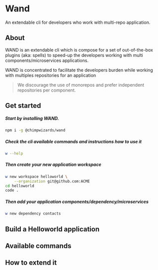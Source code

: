 # Wand

An extendable cli for developers who work with multi-repo application. 

## About

WAND is an extendable cli which is compose for a set of out-of-the-box plugins (aka: spells)  to speed-up the developers working with multi components/microservices applications.

WAND is concentrated to facilitate the developers burden while working with multiples repositories for an application

>We discourage the use of monorepos and prefer independent repositories per component.

## Get started

##### Start by installing WAND.

```sh
npm i -g @chimpwizards/wand
```

##### Check the cli available commands and instructions how to use it

```sh
w --help
```

##### Then create your new application workspace

```sh
w new workspace helloworld \
    --organization git@github.com:ACME
cd helloworld
code .
```

##### Then add your application components/dependency/microservices

```sh
w new dependency contacts
```

## Build a Helloworld application

## Available commands

## How to extend it
